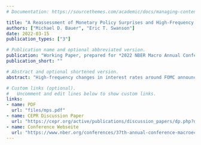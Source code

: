 ```yaml
---
# Documentation: https://sourcethemes.com/academic/docs/managing-content/

title: "A Reassessment of Monetary Policy Surprises and High-Frequency Identification"
authors: ["Michael D. Bauer", "Eric T. Swanson"]
date: 2022-03-15
publication_types: ["3"]

# Publication name and optional abbreviated version.
publication: "Working Paper, prepared for *2022 NBER Macro Annual Conference*"
publication_short: ""

# Abstract and optional shortened version.
abstract: "High-frequency changes in interest rates around FOMC announcements are an important tool for identifying the effects of monetary policy on asset prices and the macroeconomy.  However, some recent studies have questioned both the exogeneity and the relevance of these monetary policy surprises as instruments, especially for estimating the macroeconomic effects of monetary policy shocks.  For example, monetary policy surprises are correlated with macroeconomic and financial data that is publicly available prior to the FOMC announcement.  We address these concerns in two ways: First, we expand the set of monetary policy announcements to include speeches by the Fed Chair, which essentially doubles the number and importance of announcements in our dataset.  Second, we explain the predictability of the monetary policy surprises in terms of the 'Fed response to news' channel of Bauer and Swanson (2021) and account for it by orthogonalizing the surprises with respect to macroeconomic and financial data. Our subsequent reassessment of the effects of monetary policy yields two key results: First, estimates of the high-frequency effects on financial markets are largely unchanged.  Second, estimates of the macroeconomic effects of monetary policy are substantially larger and more significant than what most previous empirical studies have found."

# Custom links (optional).
#   Uncomment and edit lines below to show custom links.
links:
- name: PDF
  url: "files/mps.pdf"
- name: CEPR Discussion Paper
  url: "https://cepr.org/active/publications/discussion_papers/dp.php?dpno=17116"
- name: Conference Webseite
  url: "https://www.nber.org/conferences/37th-annual-conference-macroeconomics-2022"
---
```


